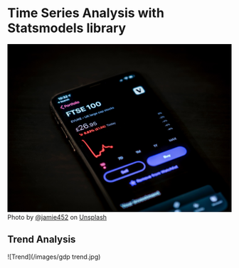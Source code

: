 # Time Series Analysis with Statsmodels library

![Unsplash](/images/stocks.jpg)
Photo by [@jamie452](https://unsplash.com/@jamie452) on [Unsplash](https://unsplash.com/)
## Trend Analysis
![Trend](/images/gdp trend.jpg)

